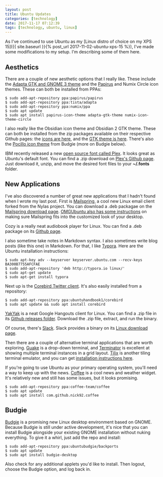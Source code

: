 ```yaml
---
layout: post
title: Ubuntu Updates
categories: [technology]
date: 2017-11-17 07:12:39
tags: [technology, ubuntu, linux]
---
```


As I've continued to use Ubuntu as my [Linux distro of choice on my XPS 15]({{ site.baseurl }}{% post_url 2017-11-02-ubuntu-xps-15 %}), I've made some modifications to my setup. I'm describing some of them here.

Aesthetics
----------
There are a couple of new aesthetic options that I really like. These include the [Adapta GTK and GNOME 3 theme](https://github.com/adapta-project/adapta-gtk-theme) and the [Papirus](https://github.com/PapirusDevelopmentTeam/papirus-icon-theme) and Numix Circle icon themes. These can both be installed from PPAs:

```
$ sudo add-apt-repository ppa:papirus/papirus
$ sudo add-apt-repository ppa:tista/adapta
$ sudo add-apt-repository ppa:numix/ppa
$ sudo apt update
$ sudo apt install papirus-icon-theme adapta-gtk-theme numix-icon-theme-circle
```

I also really like the Obsidian icon theme and Obsidian 2 GTK theme. These can both be installed from the zip packages available on their respective Github pages: the [icons are here](https://github.com/madmaxms/iconpack-obsidian), and the [GTK theme is here](https://github.com/madmaxms/theme-obsidian-2). There's also the [Pocillo icon theme](https://github.com/UbuntuBudgie/pocillo) from Budgie (more on Budgie below).

IBM recently released a new [open source font called Plex](https://ibm.github.io/type/). It looks great as Ubuntu's default font. You can find a .zip download on [Plex's Github page](https://github.com/IBM/type/). Just download it, unzip, and move the desired font files to your **~/.fonts** folder.

New Applications
----------------
I've also discovered a number of great new applications that I hadn't found when I wrote my last post. First is [Mailspring](http://getmailspring.com/), a cool new Linux email client forked from the Nylas project. You can download a .deb packagae on the [Mailspring download page](http://getmailspring.com/download). [OMGUbuntu also has some instructions](http://www.omgubuntu.co.uk/2017/11/mailspring-email-snap-app) on making sure Mailspring fits into the customized look of your desktop.

Cozy is a really neat audiobook player for Linux. You can find a .deb package on its [Github page](https://github.com/geigi/cozy/).

I also sometime take notes in Markdown syntax. I also sometimes write blog posts (like this one) in Markdown. For that, I like [Typora](https://typora.io/). Here are the Ubuntu installation instructions:

```
$ sudo apt-key adv --keyserver keyserver.ubuntu.com --recv-keys BA300B7755AFCFAE
$ sudo add-apt-repository 'deb http://typora.io linux/'
$ sudo apt-get update
$ sudo apt-get install typora
```

Next up is the [Corebird Twitter client](https://corebird.baedert.org/). It's also easily installed from a repository:

```
$ sudo add-apt-repository ppa:ubuntuhandbook1/corebird
$ sudo apt update && sudo apt install corebird
```

[YakYak](https://github.com/yakyak/yakyak/) is a neat Google Hangouts client for Linux. You can find a .zip file in its [Github releases folder](https://github.com/yakyak/yakyak/releases/). Download the .zip file, extract, and run the binary.

Of course, there's [Slack](https://slack.com/). Slack provides a binary on its [Linux download page](https://slack.com/downloads/linux).

Then there are a couple of alternative terminal applications that are worth exploring. [Guake](https://github.com/Guake/guake) is a drop-down terminal, and [Terminator](https://gnometerminator.blogspot.com/p/introduction.html) is excellent at showing multiple terminal instances in a grid layout. [Tilix](https://github.com/gnunn1/tilix/) is another tiling terminal emulator, and you can get [installation instructions here](https://gnunn1.github.io/tilix-web/#packages).

If you're going to use Ubuntu as your primary operating system, you'll need a way to keep up with the news. [Coffee](https://nick92.github.io/coffee/) is a cool news and weather widget. It's relatively new and still has some issues, but it looks promising.

```
$ sudo add-apt-repository ppa:coffee-team/coffee
$ sudo apt update
$ sudo apt install com.github.nick92.coffee
```

Budgie
------
[Budgie](https://budgie-desktop.org/home/) is a promising new Linux desktop environment based on GNOME. Because Budgie is still under active development, it's nice that you can install Budgie alongside your existing GNOME installation without nuking everything. To give it a whirl, just add the repo and install:

```
$ sudo add-apt-repository ppa:ubuntubudgie/backports
$ sudo apt update
$ sudo apt install budgie-desktop
```

Also check for any additional applets you'd like to install. Then logout, choose the Budgie option, and log back in.
